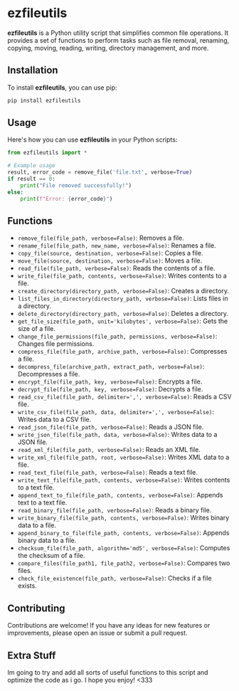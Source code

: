 
# ezfileutils

**ezfileutils** is a Python utility script that simplifies common file operations. It provides a set of functions to perform tasks such as file removal, renaming, copying, moving, reading, writing, directory management, and more.

## Installation

To install **ezfileutils**, you can use pip:

```bash
pip install ezfileutils
```

## Usage

Here's how you can use **ezfileutils** in your Python scripts:

```python
from ezfileutils import *

# Example usage
result, error_code = remove_file('file.txt', verbose=True)
if result == 0:
    print("File removed successfully!")
else:
    print(f"Error: {error_code}")
```

## Functions

- `remove_file(file_path, verbose=False)`: Removes a file.
- `rename_file(file_path, new_name, verbose=False)`: Renames a file.
- `copy_file(source, destination, verbose=False)`: Copies a file.
- `move_file(source, destination, verbose=False)`: Moves a file.
- `read_file(file_path, verbose=False)`: Reads the contents of a file.
- `write_file(file_path, contents, verbose=False)`: Writes contents to a file.
- `create_directory(directory_path, verbose=False)`: Creates a directory.
- `list_files_in_directory(directory_path, verbose=False)`: Lists files in a directory.
- `delete_directory(directory_path, verbose=False)`: Deletes a directory.
- `get_file_size(file_path, unit='kilobytes', verbose=False)`: Gets the size of a file.
- `change_file_permissions(file_path, permissions, verbose=False)`: Changes file permissions.
- `compress_file(file_path, archive_path, verbose=False)`: Compresses a file.
- `decompress_file(archive_path, extract_path, verbose=False)`: Decompresses a file.
- `encrypt_file(file_path, key, verbose=False)`: Encrypts a file.
- `decrypt_file(file_path, key, verbose=False)`: Decrypts a file.
- `read_csv_file(file_path, delimiter=',', verbose=False)`: Reads a CSV file.
- `write_csv_file(file_path, data, delimiter=',', verbose=False)`: Writes data to a CSV file.
- `read_json_file(file_path, verbose=False)`: Reads a JSON file.
- `write_json_file(file_path, data, verbose=False)`: Writes data to a JSON file.
- `read_xml_file(file_path, verbose=False)`: Reads an XML file.
- `write_xml_file(file_path, root, verbose=False)`: Writes XML data to a file.
- `read_text_file(file_path, verbose=False)`: Reads a text file.
- `write_text_file(file_path, contents, verbose=False)`: Writes contents to a text file.
- `append_text_to_file(file_path, contents, verbose=False)`: Appends text to a text file.
- `read_binary_file(file_path, verbose=False)`: Reads a binary file.
- `write_binary_file(file_path, contents, verbose=False)`: Writes binary data to a file.
- `append_binary_to_file(file_path, contents, verbose=False)`: Appends binary data to a file.
- `checksum_file(file_path, algorithm='md5', verbose=False)`: Computes the checksum of a file.
- `compare_files(file_path1, file_path2, verbose=False)`: Compares two files.
- `check_file_existence(file_path, verbose=False)`: Checks if a file exists.

## Contributing

Contributions are welcome! If you have any ideas for new features or improvements, please open an issue or submit a pull request.

## Extra Stuff
Im going to try and add all sorts of useful functions to this script and optimize the code as i go. I hope you enjoy! <333

```
